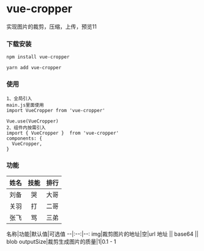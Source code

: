 # vue-cropper
实现图片的裁剪，压缩，上传，预览11
### 下载安装
```
npm install vue-cropper

yarn add vue-cropper
```
### 使用
```
1、全局引入
main.js里面使用
import VueCropper from 'vue-cropper' 

Vue.use(VueCropper)
2、组件内按需引入
import { VueCropper }  from 'vue-cropper' 
components: {
  VueCropper,
}
```

### 功能
姓名|技能|排行
--|:--:|--:
刘备|哭|大哥
关羽|打|二哥
张飞|骂|三弟 

名称|功能|默认值|可选值
--|:--:|--:
img|裁剪图片的地址|空|url 地址 || base64 || blob
outputSize|裁剪生成图片的质量|1|0.1 - 1
